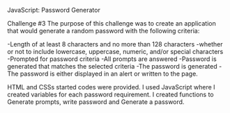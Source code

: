 JavaScript: Password Generator

Challenge #3
The purpose of this challenge was to create an application that would generate a random password with the following criteria:

-Length of at least 8 characters and no more than 128 characters
	-whether or not to include lowercase, uppercase, numeric, and/or special characters
	-Prompted for password criteria
	-All prompts are answered
             -Password is generated that matches the selected criteria
             -The password is generated
             -The password is either displayed in an alert or written to the page.

HTML and CSSs started codes were provided.
 I used JavaScript where I created variables for each password requirement.
I created functions to Generate prompts, write password and Generate a password.


